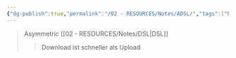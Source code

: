 ```yaml
---
{"dg-publish":true,"permalink":"/02 - RESOURCES/Notes/ADSL/","tags":["hardware","netzwerk"],"noteIcon":"","updated":"2024-08-02T14:02:46.870+02:00"}
---
```


>Asymmetric [[02 - RESOURCES/Notes/DSL\|DSL]]
>>Download ist schneller als Upload
